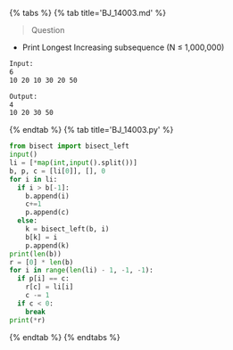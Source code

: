 {% tabs %}
{% tab title='BJ_14003.md' %}

> Question

* Print Longest Increasing subsequence (N ≤ 1,000,000)

```txt
Input:
6
10 20 10 30 20 50

Output:
4
10 20 30 50
```

{% endtab %}
{% tab title='BJ_14003.py' %}

```py
from bisect import bisect_left
input()
li = [*map(int,input().split())]
b, p, c = [li[0]], [], 0
for i in li:
  if i > b[-1]:
    b.append(i)
    c+=1
    p.append(c)
  else:
    k = bisect_left(b, i)
    b[k] = i
    p.append(k)
print(len(b))
r = [0] * len(b)
for i in range(len(li) - 1, -1, -1):
  if p[i] == c:
    r[c] = li[i]
    c -= 1
  if c < 0:
    break
print(*r)
```

{% endtab %}
{% endtabs %}
